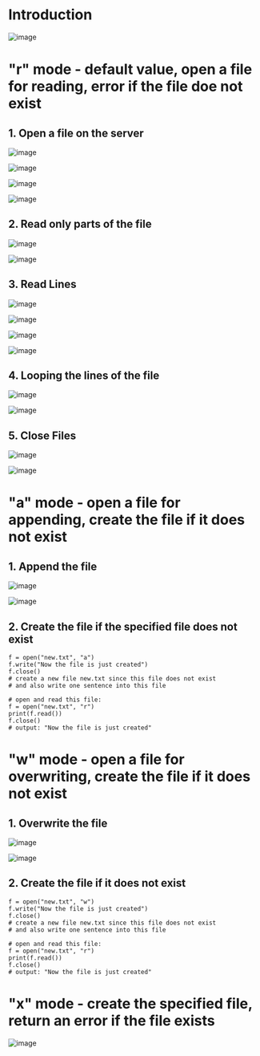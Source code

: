 #  Introduction

![image](https://user-images.githubusercontent.com/60442877/229324582-c78aa4c0-93e6-47ad-ae31-e4668d987f4e.png)

# "r" mode - default value, open a file for reading, error if the file doe not exist

## 1. Open a file on the server

![image](https://user-images.githubusercontent.com/60442877/229325152-970562e2-b9c8-4406-897c-fc31c6ff457f.png)

![image](https://user-images.githubusercontent.com/60442877/229325214-b361ff00-c35b-4a7a-9a8e-cdffa7ffc7dc.png)

![image](https://user-images.githubusercontent.com/60442877/229325172-5836b753-5c75-434b-911a-9092e2e3db21.png)

![image](https://user-images.githubusercontent.com/60442877/229325216-7c2df488-afed-4557-8cb1-9c72333dbe0f.png)

## 2. Read only parts of the file

![image](https://user-images.githubusercontent.com/60442877/229325187-0cf0c1a4-1207-4f4e-8932-d1e27f2b934c.png)

![image](https://user-images.githubusercontent.com/60442877/229325197-3717dc10-97a7-4988-a0c0-0c2d6573ca35.png)

## 3. Read Lines

![image](https://user-images.githubusercontent.com/60442877/229325259-2d3082bf-a732-403a-8567-53da46cf8f43.png)

![image](https://user-images.githubusercontent.com/60442877/229325295-18d0c91e-153b-4f74-8325-d5b97a1ec91e.png)

![image](https://user-images.githubusercontent.com/60442877/229325301-2ddf3092-8216-43a4-81fc-eff096c84547.png)

![image](https://user-images.githubusercontent.com/60442877/229325305-56c301f1-1044-424b-968f-0f7cb3cf9b6f.png)

## 4. Looping the lines of the file

![image](https://user-images.githubusercontent.com/60442877/229325363-dd06348f-bfdc-4d1b-8edf-38e576826ccc.png)

![image](https://user-images.githubusercontent.com/60442877/229325367-75e5b5d2-a3bc-4d3a-8d7d-7ce8d4f8eb38.png)

## 5. Close Files

![image](https://user-images.githubusercontent.com/60442877/229326459-354554cb-4344-49af-bbdf-64a3de39a7a9.png)

![image](https://user-images.githubusercontent.com/60442877/229326468-abeed1ed-f73f-429c-8270-41ec75ce97c8.png)

# "a" mode - open a file for appending, create the file if it does not exist

## 1. Append the file

![image](https://user-images.githubusercontent.com/60442877/229327080-1c9ab5cb-8157-48b2-bc6b-7f29c1185040.png)

![image](https://user-images.githubusercontent.com/60442877/229327082-c9577f1d-47dc-4f5d-9f25-b4d5b36edd85.png)

## 2. Create the file if the specified file does not exist

    f = open("new.txt", "a")
    f.write("Now the file is just created")
    f.close()
    # create a new file new.txt since this file does not exist
    # and also write one sentence into this file

    # open and read this file:
    f = open("new.txt", "r")
    print(f.read())
    f.close()
    # output: "Now the file is just created"
    
# "w" mode - open a file for overwriting, create the file if it does not exist

## 1. Overwrite the file

![image](https://user-images.githubusercontent.com/60442877/229327544-4c5e2644-06b2-41bd-ad27-92de3ef65f40.png)

![image](https://user-images.githubusercontent.com/60442877/229327547-db478c83-4eb2-4b28-8a79-b8e39302a23e.png)

## 2. Create the file if it does not exist

    f = open("new.txt", "w")
    f.write("Now the file is just created")
    f.close()
    # create a new file new.txt since this file does not exist
    # and also write one sentence into this file

    # open and read this file:
    f = open("new.txt", "r")
    print(f.read())
    f.close()
    # output: "Now the file is just created"

# "x" mode - create the specified file, return an error if the file exists

![image](https://user-images.githubusercontent.com/60442877/229327608-434771d1-c366-43bf-9f97-4131ee64f2a3.png)
